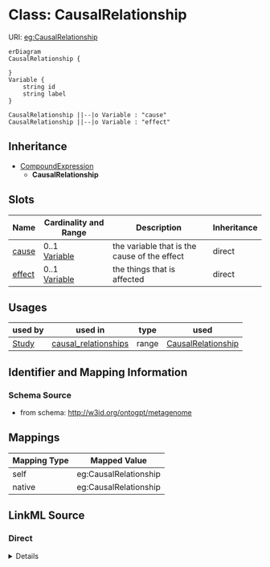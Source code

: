 # Class: CausalRelationship



URI: [eg:CausalRelationship](http://w3id.org/ontogpt/environmental-metagenome/CausalRelationship)


```mermaid
erDiagram
CausalRelationship {

}
Variable {
    string id  
    string label  
}

CausalRelationship ||--|o Variable : "cause"
CausalRelationship ||--|o Variable : "effect"

```




## Inheritance
* [CompoundExpression](CompoundExpression.md)
    * **CausalRelationship**



## Slots

| Name | Cardinality and Range | Description | Inheritance |
| ---  | --- | --- | --- |
| [cause](cause.md) | 0..1 <br/> [Variable](Variable.md) | the variable that is the cause of the effect | direct |
| [effect](effect.md) | 0..1 <br/> [Variable](Variable.md) | the things that is affected | direct |





## Usages

| used by | used in | type | used |
| ---  | --- | --- | --- |
| [Study](Study.md) | [causal_relationships](causal_relationships.md) | range | [CausalRelationship](CausalRelationship.md) |






## Identifier and Mapping Information







### Schema Source


* from schema: http://w3id.org/ontogpt/metagenome





## Mappings

| Mapping Type | Mapped Value |
| ---  | ---  |
| self | eg:CausalRelationship |
| native | eg:CausalRelationship |





## LinkML Source

<!-- TODO: investigate https://stackoverflow.com/questions/37606292/how-to-create-tabbed-code-blocks-in-mkdocs-or-sphinx -->

### Direct

<details>
```yaml
name: CausalRelationship
from_schema: http://w3id.org/ontogpt/metagenome
rank: 1000
is_a: CompoundExpression
attributes:
  cause:
    name: cause
    description: the variable that is the cause of the effect
    from_schema: http://w3id.org/ontogpt/metagenome
    rank: 1000
    range: Variable
  effect:
    name: effect
    description: the things that is affected
    from_schema: http://w3id.org/ontogpt/metagenome
    rank: 1000
    range: Variable

```
</details>

### Induced

<details>
```yaml
name: CausalRelationship
from_schema: http://w3id.org/ontogpt/metagenome
rank: 1000
is_a: CompoundExpression
attributes:
  cause:
    name: cause
    description: the variable that is the cause of the effect
    from_schema: http://w3id.org/ontogpt/metagenome
    rank: 1000
    alias: cause
    owner: CausalRelationship
    domain_of:
    - CausalRelationship
    range: Variable
  effect:
    name: effect
    description: the things that is affected
    from_schema: http://w3id.org/ontogpt/metagenome
    rank: 1000
    alias: effect
    owner: CausalRelationship
    domain_of:
    - CausalRelationship
    range: Variable

```
</details>